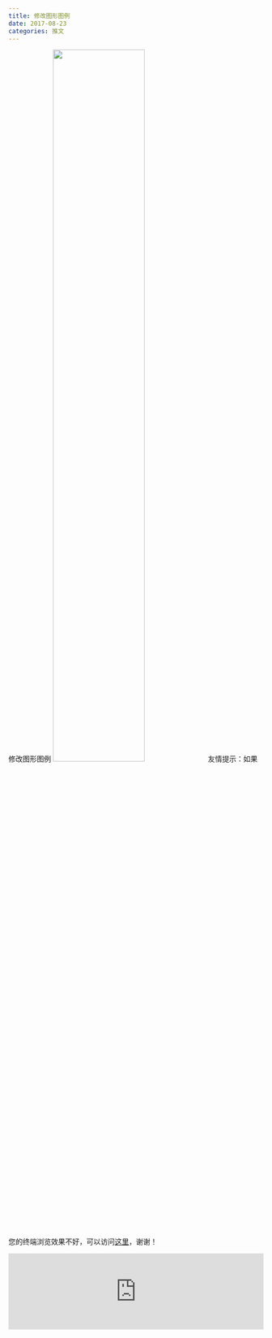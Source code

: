 ```yaml
---
title: 修改图形图例
date: 2017-08-23
categories: 推文
---
```

修改图形图例
<img src="http://mmbiz.qpic.cn/mmbiz_jpg/ACviaWTBFxhZP6LeIicleJ01AJ4aEIHhkmnD3TgicjgUgxBmxCHswrVEbfnMEgmfjRicx9Ox2ejBtyJhVicic1WcYibvA/0?wx_fmt.jpeg" style="width: 60%; height: auto;"/><!--more-->
友情提示：如果您的终端浏览效果不好，可以访问[这里](https://stata-club.github.io/stata_article/2017-08-23.html)，谢谢！
<iframe src="https://stata-club.github.io/stata_article/2017-08-23.html" id="iframepage" frameborder="0" scrolling="no" marginheight="0" marginwidth="0" width="100%" onLoad="iFrameHeight()"></iframe>
<script type="text/javascript" language="javascript">
function iFrameHeight() {
var ifm= document.getElementById("iframepage");
var subWeb = document.frames ? document.frames["iframepage"].document : ifm.contentDocument;   
if(ifm != null && subWeb != null) {
 ifm.height = subWeb.body.scrollHeight;
} 
} 
</script> 